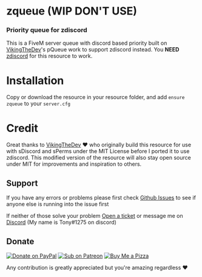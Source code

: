 # zqueue (WIP DON'T USE)

### Priority queue for zdiscord

This is a FiveM server queue with discord based priority built on [VikingTheDev](https://github.com/VikingTheDev/)'s pQueue work to support zdiscord instead.
You **NEED** [zdiscord](https://github.com/zfbx/zdiscord) for this resource to work.

# Installation
Copy or download the resource in your resource folder, and add `ensure zqueue` to your `server.cfg`


# Credit

Great thanks to [VikingTheDev](https://github.com/VikingTheDev/pQueue) ♥ who originally build this resource for use with sDiscord and sPerms under the MIT License before I ported it to use zdiscord.
This modified version of the resource will also stay open source under MIT for improvements and inspiration to others.


## Support

If you have any errors or problems please first check [Github Issues](https://github.com/zfbx/zqueue/issues?q=) to see if anyone else is running into the issue first

If neither of those solve your problem [Open a ticket](https://github.com/zfbx/zqueue/issues/new/choose) or message me on [Discord](https://discord.gg/M6neBU3cvP) (My name is Tony#1275 on discord)


## Donate

[![Donate on PayPal](https://img.shields.io/badge/Donate-PayPal-%2300457C?style=for-the-badge&logo=paypal)](https://paypal.me/zfbx)
[![Sub on Patreon](https://img.shields.io/badge/Support-Patreon-%23FF424D?style=for-the-badge&logo=patreon)](https://www.patreon.com/zfbx)
[![Buy Me a Pizza](https://img.shields.io/badge/Pizza-BuyMeACoffee-%23FFDD00?style=for-the-badge&logo=buymeacoffee)](https://www.buymeacoffee.com/zfbx)

Any contribution is greatly appreciated but you're amazing regardless ♥
